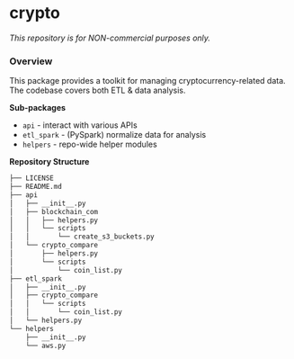 # crypto

_This repository is for NON-commercial purposes only._

### Overview

This package provides a toolkit for managing cryptocurrency-related data. The codebase covers both ETL & data analysis.

__Sub-packages__
* `api` - interact with various APIs
* `etl_spark` - (PySpark) normalize data for analysis
* `helpers` - repo-wide helper modules 


__Repository Structure__
```bash
├── LICENSE
├── README.md
├── api
│   ├── __init__.py
│   ├── blockchain_com
│   │   ├── helpers.py
│   │   └── scripts
│   │       └── create_s3_buckets.py
│   └── crypto_compare
│       ├── helpers.py
│       └── scripts
│           └── coin_list.py
├── etl_spark
│   ├── __init__.py
│   ├── crypto_compare
│   │   └── scripts
│   │       └── coin_list.py
│   └── helpers.py
└── helpers
    ├── __init__.py
    └── aws.py
```

